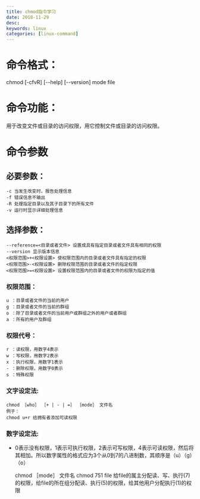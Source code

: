 ```yaml
---
title: chmod指令学习
date: 2018-11-29 
desc:
keywords: linux
categories: [linux-command]
---
```

# 命令格式：

chmod [-cfvR] [--help] [--version] mode file   

# 命令功能：

用于改变文件或目录的访问权限，用它控制文件或目录的访问权限。

# 命令参数

## 必要参数：

    -c 当发生改变时，报告处理信息
    -f 错误信息不输出
    -R 处理指定目录以及其子目录下的所有文件
    -v 运行时显示详细处理信息
    
## 选择参数：

    --reference=<目录或者文件> 设置成具有指定目录或者文件具有相同的权限
    --version 显示版本信息
    <权限范围>+<权限设置> 使权限范围内的目录或者文件具有指定的权限
    <权限范围>-<权限设置> 删除权限范围的目录或者文件的指定权限
    <权限范围>=<权限设置> 设置权限范围内的目录或者文件的权限为指定的值    
   
### 权限范围：
    
    u ：目录或者文件的当前的用户
    g ：目录或者文件的当前的群组
    o ：除了目录或者文件的当前用户或群组之外的用户或者群组
    a ：所有的用户及群组
    
### 权限代号：

    r ：读权限，用数字4表示
    w ：写权限，用数字2表示
    x ：执行权限，用数字1表示
    - ：删除权限，用数字0表示
    s ：特殊权限 
    
### 文字设定法:

    chmod ［who］ ［+ | - | =］ ［mode］ 文件名
    例子：
    chmod u+r 给拥有者添加可读权限   
    
### 数字设定法:  

- 0表示没有权限，1表示可执行权限，2表示可写权限，4表示可读权限，然后将其相加。所以数字属性的格式应为3个从0到7的八进制数，其顺序是（u）（g）（o）


    chmod ［mode］ 文件名
    chmod 751 file 给file的属主分配读、写、执行(7)的权限，给file的所在组分配读、执行(5)的权限，给其他用户分配执行(1)的权限         

